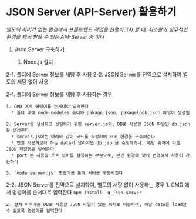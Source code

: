# JSON Server (API-Server) 활용하기
*별도의 서버가 없는 환경에서 프론트엔드 작업을 진행하고자 할 때, 최소한의 실무적인 환경을 제공 받을 수 있는 API-Server 중 하나*

1. Json Server 구축하기

    1. Node.js 설치

  2-1. 폴더에 Server 정보를 세팅 후 사용
  2-2. JSON Server를 전역으로 설치하여 별도의 세팅 없이 사용


2-1. 폴더에 Server 정보를 세팅 후 사용하는 경우

    1. CMD 에서 명령어를 순서대로 입력한다
      * 폴더 내에 node_modules 폴더와 pakage.json, pakagelock.json 파일이 생성됨

    2. Server를 생성하고 셋팅하기 위한 server.js와, DB로 사용할 JSON 파일인 db.json을 생성한다
      * server.js에는 아래와 같이 코드를 작성하여 서버 환경을 구축해준다
      * 만일 사용하고자 하는 data가 달라지면 db.json을 수정하거나, 해당 위치에 다른 JSON 파일명을 넣어준다
      * port 는 사용할 포트 넘버를 설정하는 부분으로, 본인 환경에 맞게 변경해서 사용이 가능하다

    3. `node server.js` 명령어를 통해 서버를 구동시킨다


2-2. JSON Server를 전역으로 설치하여, 별도의 세팅 없이 사용하는 경우
    1. CMD 에서 명령어를 순서대로 입력한다
   `npm install -g json-server`
  
    2. 설치 이후에는 DB로 사용할 JSON 파일이 있는 위치로 이동하여, 해당 data를 load할 수 있도록 명령어를 입력한다